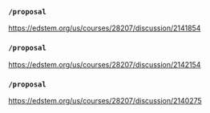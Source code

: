 ### `/proposal`
https://edstem.org/us/courses/28207/discussion/2141854
### `/proposal`
https://edstem.org/us/courses/28207/discussion/2142154
### `/proposal`
https://edstem.org/us/courses/28207/discussion/2140275
